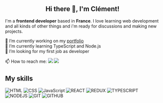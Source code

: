 <h2 align="center">Hi there 👋, I'm Clément!</h2>

I'm a __frontend developer__ based in __France__. I love learning web development and all kinds of other things and i'm ready for discussions and making new projects.

🔭 I’m currently working on my <a href="https://clementgax.github.io/">portfolio</a>  
🌱 I’m currently learning TypeScript and Node.js  
👯 I’m looking for my first job as developer  

📫 How to reach me: 
<a href="mailto:clement.gax@gmail.com"><img src="https://img.shields.io/badge/Mail-white?&logo=gmail&logoColor=red"/></a> 
<a href="https://linkedin.com/in/clementgaxotte/"><img src="https://img.shields.io/badge/Linkedin-blue?&logo=linkedin&logoColor=white"/></a>  

<h2>My skills</h2>  

![HTML](https://img.shields.io/badge/HTML-black?&logo=html&logoColor=white)
![CSS](https://img.shields.io/badge/CSS-black?&logo=css&logoColor=white)
![JavaScript](https://img.shields.io/badge/JavaScript-black?&logo=javascript)
![REACT](https://img.shields.io/badge/React-black?&logo=react)
![REDUX](https://img.shields.io/badge/Redux-black?&logo=redux&logoColor=purple)
![TYPESCRIPT](https://img.shields.io/badge/TypeScript-black?&logo=typescript)
![NODEJS](https://img.shields.io/badge/Node.js-black?&logo=node.js)
![GIT](https://img.shields.io/badge/Git-black?&logo=git)
![GITHUB](https://img.shields.io/badge/GitHub-black?&logo=github)
